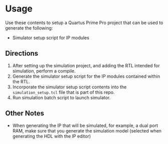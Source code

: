 # Usage
Use these contents to setup a Quartus Prime Pro project that can be used to generate the following:
* Simulator setup script for IP modules

## Directions
1. After setting up the simulation project, and adding the RTL intended for simulation, perform a compile.
2. Generate the simulator setup script for the IP modules contained within the RTL.
3. Incorporate the simulator setup script contents into the ```simulation_setup.tcl``` file that is part of this repo.
4. Run simulation batch script to launch simulator. 

## Other Notes
* When generating the IP that will be simulated, for example, a dual port RAM, make sure that you generate the simulation model (selected when generating the HDL with the IP editor)
